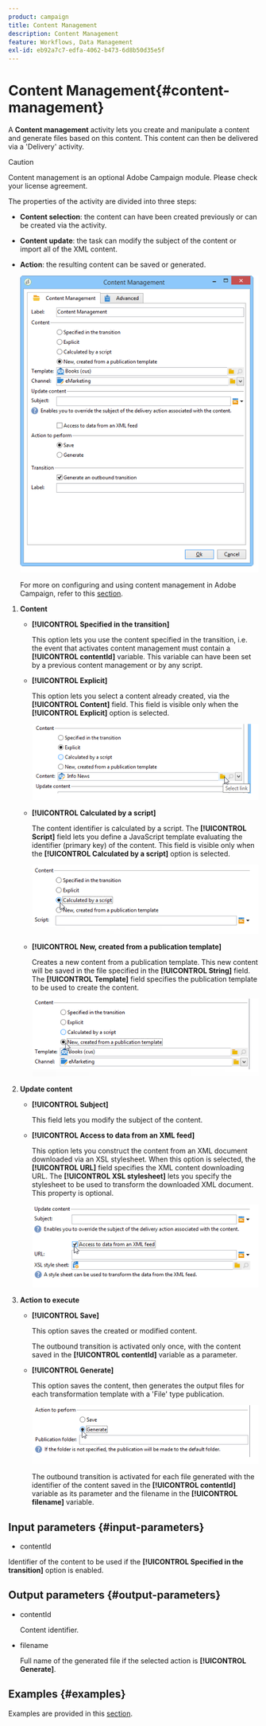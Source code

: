 ```yaml
---
product: campaign
title: Content Management
description: Content Management
feature: Workflows, Data Management
exl-id: eb92a7c7-edfa-4062-b473-6d8b50d35e5f
---
```

# Content Management{#content-management}



A **Content management** activity lets you create and manipulate a content and generate files based on this content. This content can then be delivered via a 'Delivery' activity.

>[!CAUTION]
>
>Content management is an optional Adobe Campaign module. Please check your license agreement.

The properties of the activity are divided into three steps:

* **Content selection**: the content can have been created previously or can be created via the activity.
* **Content update**: the task can modify the subject of the content or import all of the XML content.
* **Action**: the resulting content can be saved or generated.

  ![](assets/content_mgmt_edit.png)

  For more on configuring and using content management in Adobe Campaign, refer to this [section](../../delivery/using/about-content-management.md).

1. **Content**

    * **[!UICONTROL Specified in the transition]**

      This option lets you use the content specified in the transition, i.e. the event that activates content management must contain a **[!UICONTROL contentId]** variable. This variable can have been set by a previous content management or by any script.
    
    * **[!UICONTROL Explicit]**

      This option lets you select a content already created, via the **[!UICONTROL Content]** field. This field is visible only when the **[!UICONTROL Explicit]** option is selected.
    
      ![](assets/content_mgmt_explicit.png)

    * **[!UICONTROL Calculated by a script]**

      The content identifier is calculated by a script. The **[!UICONTROL Script]** field lets you define a JavaScript template evaluating the identifier (primary key) of the content. This field is visible only when the **[!UICONTROL Calculated by a script]** option is selected.
    
      ![](assets/content_mgmt_script.png)

    * **[!UICONTROL New, created from a publication template]**

      Creates a new content from a publication template. This new content will be saved in the file specified in the **[!UICONTROL String]** field. The **[!UICONTROL Template]** field specifies the publication template to be used to create the content.
    
      ![](assets/content_mgmt_new.png)

1. **Update content**

    * **[!UICONTROL Subject]**

      This field lets you modify the subject of the content.
    
    * **[!UICONTROL Access to data from an XML feed]**

      This option lets you construct the content from an XML document downloaded via an XSL stylesheet. When this option is selected, the **[!UICONTROL URL]** field specifies the XML content downloading URL. The **[!UICONTROL XSL stylesheet]** lets you specify the stylesheet to be used to transform the downloaded XML document. This property is optional.
    
      ![](assets/content_mgmt_xmlcontent.png)

1. **Action to execute**

    * **[!UICONTROL Save]**

      This option saves the created or modified content.

      The outbound transition is activated only once, with the content saved in the **[!UICONTROL contentId]** variable as a parameter.
    
    * **[!UICONTROL Generate]**

      This option saves the content, then generates the output files for each transformation template with a 'File' type publication.
    
      ![](assets/content_mgmt_generate.png)

      The outbound transition is activated for each file generated with the identifier of the content saved in the **[!UICONTROL contentId]** variable as its parameter and the filename in the **[!UICONTROL filename]** variable.

## Input parameters {#input-parameters}

* contentId

Identifier of the content to be used if the **[!UICONTROL Specified in the transition]** option is enabled.

## Output parameters {#output-parameters}

* contentId

  Content identifier.

* filename

  Full name of the generated file if the selected action is **[!UICONTROL Generate]**.

## Examples {#examples}

Examples are provided in this [section](../../delivery/using/automating-via-workflows.md#examples).
